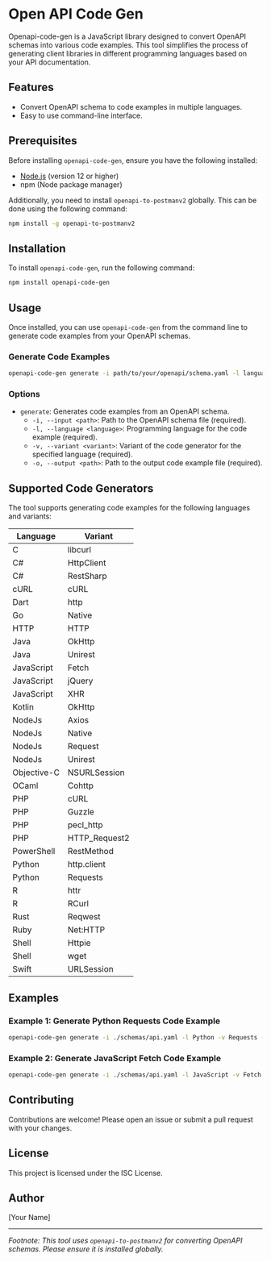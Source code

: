 
# Open API Code Gen

Openapi-code-gen is a JavaScript library designed to convert OpenAPI schemas into various code examples. This tool simplifies the process of generating client libraries in different programming languages based on your API documentation.

## Features

- Convert OpenAPI schema to code examples in multiple languages.
- Easy to use command-line interface.

## Prerequisites

Before installing `openapi-code-gen`, ensure you have the following installed:

- [Node.js](https://nodejs.org/) (version 12 or higher)
- npm (Node package manager)

Additionally, you need to install `openapi-to-postmanv2` globally. This can be done using the following command:

```bash
npm install -g openapi-to-postmanv2
```

## Installation

To install `openapi-code-gen`, run the following command:

```bash
npm install openapi-code-gen
```

## Usage

Once installed, you can use `openapi-code-gen` from the command line to generate code examples from your OpenAPI schemas.

### Generate Code Examples

```bash
openapi-code-gen generate -i path/to/your/openapi/schema.yaml -l language -v variant -o path/to/output/code_example
```

### Options

- `generate`: Generates code examples from an OpenAPI schema.
  - `-i, --input <path>`: Path to the OpenAPI schema file (required).
  - `-l, --language <language>`: Programming language for the code example (required).
  - `-v, --variant <variant>`: Variant of the code generator for the specified language (required).
  - `-o, --output <path>`: Path to the output code example file (required).

## Supported Code Generators

The tool supports generating code examples for the following languages and variants:

| Language      | Variant       |
|---------------|---------------|
| C             | libcurl       |
| C#            | HttpClient    |
| C#            | RestSharp     |
| cURL          | cURL          |
| Dart          | http          |
| Go            | Native        |
| HTTP          | HTTP          |
| Java          | OkHttp        |
| Java          | Unirest       |
| JavaScript    | Fetch         |
| JavaScript    | jQuery        |
| JavaScript    | XHR           |
| Kotlin        | OkHttp        |
| NodeJs        | Axios         |
| NodeJs        | Native        |
| NodeJs        | Request       |
| NodeJs        | Unirest       |
| Objective-C   | NSURLSession  |
| OCaml         | Cohttp        |
| PHP           | cURL          |
| PHP           | Guzzle        |
| PHP           | pecl_http     |
| PHP           | HTTP_Request2 |
| PowerShell    | RestMethod    |
| Python        | http.client   |
| Python        | Requests      |
| R             | httr          |
| R             | RCurl         |
| Rust          | Reqwest       |
| Ruby          | Net:HTTP      |
| Shell         | Httpie        |
| Shell         | wget          |
| Swift         | URLSession    |

## Examples

### Example 1: Generate Python Requests Code Example

```bash
openapi-code-gen generate -i ./schemas/api.yaml -l Python -v Requests -o ./examples/python_requests_example.py
```

### Example 2: Generate JavaScript Fetch Code Example

```bash
openapi-code-gen generate -i ./schemas/api.yaml -l JavaScript -v Fetch -o ./examples/js_fetch_example.js
```

## Contributing

Contributions are welcome! Please open an issue or submit a pull request with your changes.

## License

This project is licensed under the ISC License.

## Author

[Your Name]

---

*Footnote: This tool uses `openapi-to-postmanv2` for converting OpenAPI schemas. Please ensure it is installed globally.*
